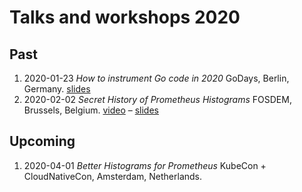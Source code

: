 # Talks and workshops 2020

## Past

1. 2020-01-23 _How to instrument Go code in 2020_ GoDays, Berlin, Germany. [slides](https://docs.google.com/presentation/d/1y4rt5jMHgsfITI3m8ZRzYgcwYVRbCNTwzFwUC_TFsg4/edit?usp=sharing)
1. 2020-02-02 _Secret History of Prometheus Histograms_ FOSDEM, Brussels, Belgium. [video](https://fosdem.org/2020/schedule/event/histograms/) – [slides](https://docs.google.com/presentation/d/1ldl26PCdhgeLRGu-c9g55Y5Rstu5xtpunIHnHbqqAmo/edit?usp=sharing)

## Upcoming

1. 2020-04-01 _Better Histograms for Prometheus_ KubeCon + CloudNativeCon, Amsterdam, Netherlands.



